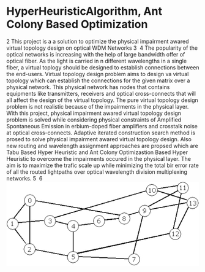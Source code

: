 
# HyperHeuristicAlgorithm, Ant Colony Based Optimization 
2
This project is a a solution to optimize the physical impairment awared virtual topology design on optical WDM Networks
3
​
4
The popularity of the optical networks is increasing with the help of large bandwidth offer of optical fiber. As the light is carried in n different wavelengths in a single fiber, a virtual toplogy should be designed to establish connections between the end-users. Virtual topology design problem aims to design va virtual topology which can establish the connections for the given matrix over a physical network. This physical network has nodes that contains equipments like transmitters, receivers and optical cross-connects that will all affect the design of the virtual topology. The pure virtual topology design problem is not realistic because of the impairments in the physical layer. With this project, physical impairment awared virtual topology design problem is solved while considering physical constraints of Amplified Spontaneous Emission in erbium-doped fiber amplifiers and crosstalk noise at optical cross-connects. Adaptive iterated construction search method is prosed to solve physical impairment awared virtual topology design. Also new routing and wavelength assignment approaches are propsed which are Tabu Based Hyper Heuristic and Ant Colony Optimizastion Based Hyper Heuristic to overcome the impairments occured in the physical layer. The aim is to maximize the trafic scale up while minimizing the total bir error rate of all the routed lightpaths over optical wavelength division multiplexing networks.
5
​
6
![alt text](https://github.com/akeles85/HyperHeuristicAlgorithm/blob/0a65e2e9eae076b6330bcee94336e23754751ff6/inputs/topology/nsfnet/nsfnet.jpg)
